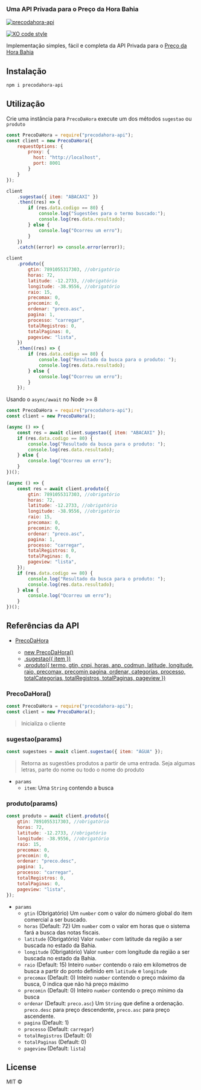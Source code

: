 ### Uma API Privada para o Preço da Hora Bahia

[![precodahora-api](https://circleci.com/gh/Pedneri1/precodahora-api.svg?style=shield)](https://circleci.com/gh/Pedneri1/precodahora-api)

[![XO code style](https://img.shields.io/badge/code_style-XO-5ed9c7.svg)](https://github.com/sindresorhus/xo)

Implementação simples, fácil e completa da API Privada para o [Preço da Hora Bahia](https://precodahora.ba.gov.br/)

## Instalação

```bash
npm i precodahora-api
```

## Utilização

Crie uma instância para `PrecoDaHora` execute um dos métodos `sugestao` ou `produto`

```js
const PrecoDaHora = require("precodahora-api");
const client = new PrecoDaHora({
	requestOptions: {
		proxy: {
		  host: "http://localhost",
		  port: 8001
		}
	}
});

client
	.sugestao({ item: "ABACAXI" })
	.then((res) => {
		if (res.data.codigo == 80) {
			console.log("Sugestões para o termo buscado:");
			console.log(res.data.resultado);
		} else {
			console.log("Ocorreu um erro");
		}
	})
	.catch((error) => console.error(error));

client
	.produto({
		gtin: 7891055317303, //obrigatório
		horas: 72,
		latitude: -12.2733, //obrigatório
		longitude: -38.9556, //obrigatório
		raio: 15,
		precomax: 0,
		precomin: 0,
		ordenar: "preco.asc",
		pagina: 1,
		processo: "carregar",
		totalRegistros: 0,
		totalPaginas: 0,
		pageview: "lista",
	})
	.then((res) => {
		if (res.data.codigo == 80) {
			console.log("Resultado da busca para o produto: ");
			console.log(res.data.resultado);
		} else {
			console.log("Ocorreu um erro");
		}
	});
```

Usando o `async/await` no Node >= 8

```js
const PrecoDaHora = require("precodahora-api");
const client = new PrecoDaHora();

(async () => {
	const res = await client.sugestao({ item: "ABACAXI" });
	if (res.data.codigo == 80) {
		console.log("Resultado da busca para o produto: ");
		console.log(res.data.resultado);
	} else {
		console.log("Ocorreu um erro");
	}
})();

(async () => {
	const res = await client.produto({
		gtin: 7891055317303, //obrigatório
		horas: 72,
		latitude: -12.2733, //obrigatório
		longitude: -38.9556, //obrigatório
		raio: 15,
		precomax: 0,
		precomin: 0,
		ordenar: "preco.asc",
		pagina: 1,
		processo: "carregar",
		totalRegistros: 0,
		totalPaginas: 0,
		pageview: "lista",
	});
	if (res.data.codigo == 80) {
		console.log("Resultado da busca para o produto: ");
		console.log(res.data.resultado);
	} else {
		console.log("Ocorreu um erro");
	}
})();
```

## Referências da API

- [PrecoDaHora](#precodahora)

  - [new PrecoDaHora()](#precodahora)
  - [.sugestao({ item })](#sugestaoparams)
  - [.produto({ termo, gtin, cnpj, horas, anp, codmun, latitude, longitude, raio, precomax, precomin pagina, ordenar, categorias, processo, totalCategorias, totalRegistros, totalPaginas, pageview })](#produtoparams)

### PrecoDaHora()

```js
const PrecoDaHora = require("precodahora-api");
const client = new PrecoDaHora();
```

> Inicializa o cliente

### sugestao(params)

```js
const sugestoes = await client.sugestao({ item: "ÁGUA" });
```

> Retorna as sugestões produtos a partir de uma entrada. Seja algumas letras, parte do nome ou todo o nome do produto

- `params`
  - `item`: Uma `String` contendo a busca

### produto(params)

```js
const produto = await client.produto({
	gtin: 7891055317303, //obrigatório
	horas: 72,
	latitude: -12.2733, //obrigatório
	longitude: -38.9556, //obrigatório
	raio: 15,
	precomax: 0,
	precomin: 0,
	ordenar: "preco.desc",
	pagina: 1,
	processo: "carregar",
	totalRegistros: 0,
	totalPaginas: 0,
	pageview: "lista",
});
```

- `params`
  - `gtin` (Obrigatório) Um `number` com o valor do número global do item comercial a ser buscado.
  - `horas` (Default: 72) Um `number` com o valor em horas que o sistema fará a busca das notas fiscais.
  - `latitude` (Obrigatório) Valor `number` com latitude da região a ser buscada no estado da Bahia.
  - `longitude` (Obrigatório) Valor `number` com longitude da região a ser buscada no estado da Bahia.
  - `raio` (Default: 15) Inteiro `number` contendo o raio em kilometros de busca a partir do ponto definido em `latitude` e `longitude`
  - `precomax` (Default: 0) Inteiro `number` contendo o preço máximo da busca, 0 indica que não há preço máximo
  - `precomin` (Default: 0) Inteiro `number` contendo o preço mínimo da busca
  - `ordenar` (Default: `preco.asc`) Um `String` que define a ordenação. `preco.desc` para preço descendente, `preco.asc` para preço ascendente.
  - `pagina` (Default: 1)
  - `processo` (Default: `carregar`)
  - `totalRegistros` (Default: 0)
  - `totalPaginas` (Default: 0)
  - `pageview` (Default: `lista`)

## License

MIT ©
